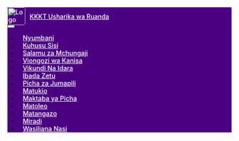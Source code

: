 <!DOCTYPE html>
<html lang="sw">
<head>
  <meta charset="UTF-8" />
  <meta name="viewport" content="width=device-width, initial-scale=1.0" />
  <meta name='viewport' content='width=device-width, initial-scale=1'/>
  <title>Kanisa la Kiinjili la Kilutheri Tanzania - Dayosisi ya Konde Usharika wa Ruanda</title>
  <link href="https://cdn.jsdelivr.net/npm/bootstrap@5.3.0/dist/css/bootstrap.min.css" rel="stylesheet">
  <link href="https://cdnjs.cloudflare.com/ajax/libs/font-awesome/6.4.0/css/all.min.css" rel="stylesheet">
  <link href="https://cdn.jsdelivr.net/npm/swiper/swiper-bundle.min.css" rel="stylesheet">
  <link href="https://fonts.googleapis.com/css2?family=Poppins:wght@300;400;500;600;700&family=Roboto:wght@400;500;700&display=swap" rel="stylesheet">
  <style>
    :root {
      --primary-color: #4b0082; /* dark purple */
      --accent-color: #6a0dad; /* lighter purple */
      --light-color: #f5f5f5; /* very light grey */
      --white-color: #ffffff;
      --dark-color: #1c1c1c; /* very dark grey / black */
      --text-color: #333333;
      --section-bg-light: #fcfcfc; /* even lighter grey for alternating sections */
      --border-color: #e0e0e0;
      --success-color: #28a745;
      --info-color: #17a2b8;
    }

    body {
      font-family: 'Roboto', sans-serif;
      background-color: var(--white-color);
      color: var(--text-color);
      scroll-behavior: smooth;
      line-height: 1.7;
      overflow-x: hidden;
      padding-top: 70px; /* Adjusted for fixed navbar height */
    }

    h1, h2, h3, h4, h5, h6, .navbar-brand, .card-title {
      font-family: 'Poppins', sans-serif;
    }

    .navbar {
      background-color: var(--primary-color);
      transition: background-color 0.3s ease, box-shadow 0.3s ease;
      box-shadow: 0 2px 4px rgba(0, 0, 0, 0.1);
      min-height: 70px;
    }

    .navbar-brand {
      display: flex; /* For aligning logo and text */
      align-items: center; /* Vertically center logo and text */
      color: var(--white-color) !important;
      font-weight: 500;
    }
    .navbar-logo-img { /* Style for the logo in navbar */
        height: 40px; /* Adjust as needed */
        width: auto;
        margin-right: 10px; /* Space between logo and text */
        border-radius: 4px; /* Optional: if you want slightly rounded corners on logo */
    }

    .nav-link {
        margin-left: 1px;
        margin-right: 1px;
        padding: 0.5rem 0.6rem !important;
        font-size: 0.9rem;
        border-radius: 4px;
        transition: background-color 0.3s ease, color 0.3s ease;
        color: var(--white-color) !important;
        font-weight: 500;
    }

    .navbar:hover {
      background-color: var(--accent-color);
    }

    .nav-link:hover, .nav-link.active {
      background-color: rgba(255, 255, 255, 0.1);
      color: var(--white-color) !important;
    }

    header.hero {
      background: url('images/hero-bg.jpg') center center/cover no-repeat;
      min-height: calc(100vh - 70px);
      display: flex;
      flex-direction: column;
      align-items: center;
      justify-content: center;
      color: var(--white-color);
      text-align: center;
      padding: 3rem 1.5rem;
      position: relative;
      overflow: hidden;
    }

    header.hero::before {
      content: '';
      position: absolute;
      top: 0;
      left: 0;
      width: 100%;
      height: 100%;
      background: rgba(50, 0, 90, 0.7);
      z-index: 1;
    }

    header.hero .container {
        position: relative;
        z-index: 2;
        animation: fadeIn 1.5s ease-in-out;
    }

    .hero-church-image {
        width: 180px;
        height: 180px;
        border-radius: 50%;
        object-fit: cover;
        margin-bottom: 25px;
        border: 4px solid var(--white-color);
        background-color: var(--white-color);
        box-shadow: 0 4px 15px rgba(0, 0, 0, 0.2);
        animation: fadeUp 1.8s ease-out 0.3s backwards;
    }

    header.hero h1 {
      font-size: clamp(2.5rem, 5vw, 4.0rem);
      font-weight: 700;
      margin-bottom: 20px;
      text-shadow: 2px 2px 4px rgba(0,0,0,0.4);
      animation: fadeUp 2s ease-out 0.5s backwards;
    }

    header.hero p.lead {
      font-size: clamp(1.1rem, 2.5vw, 1.5rem);
      font-weight: 300;
      margin-bottom: 30px;
      text-shadow: 1px 1px 3px rgba(0,0,0,0.3);
      animation: fadeUp 2.2s ease-out 0.7s backwards;
    }

    header.hero a.btn {
      padding: 14px 35px;
      font-size: 1.1rem;
      font-weight: 600;
      background-color: var(--accent-color);
      color: var(--white-color);
      border: none;
      border-radius: 50px;
      text-transform: uppercase;
      transition: background-color 0.3s ease, transform 0.3s ease;
      animation: fadeUp 2.5s ease-out 0.9s backwards;
    }

    header.hero a.btn:hover {
      background-color: var(--primary-color);
      transform: translateY(-3px);
    }

    @keyframes fadeIn {
      from { opacity: 0; }
      to { opacity: 1; }
    }

    @keyframes fadeUp {
      from { transform: translateY(30px); opacity: 0; }
      to { transform: translateY(0); opacity: 1; }
    }

    section {
        padding: 70px 0;
    }

    section:nth-of-type(odd):not(header) {
        background-color: var(--white-color);
    }
    section:nth-of-type(even):not(header) {
        background-color: var(--section-bg-light);
    }

    .section-title {
      text-align: center;
      color: var(--primary-color);
      margin-bottom: 50px;
      position: relative;
      font-size: 2.5rem;
      font-weight: 600;
      text-transform: uppercase;
      letter-spacing: 1.5px;
    }

    .section-title::after {
      content: '';
      width: 70px;
      height: 4px;
      background: var(--accent-color);
      position: absolute;
      bottom: -12px;
      left: 50%;
      transform: translateX(-50%);
      border-radius: 2px;
    }

    .card {
      border: 1px solid var(--border-color);
      box-shadow: 0 5px 15px rgba(0, 0, 0, 0.08);
      border-radius: 10px;
      transition: transform 0.3s ease, box-shadow 0.3s ease;
      overflow: hidden;
      height: 100%;
    }

    .card:hover {
      transform: translateY(-8px);
      box-shadow: 0 12px 25px rgba(0, 0, 0, 0.12);
    }

    .card-body {
      text-align: center;
      padding: 25px;
    }

    .card-icon {
      font-size: 3rem;
      color: var(--accent-color);
      margin-bottom: 20px;
    }

    .card-title {
      font-size: 1.4rem;
      font-weight: 600;
      margin-bottom: 12px;
      color: var(--primary-color);
    }

    .card-text {
      font-size: 0.95rem;
      color: var(--text-color);
      line-height: 1.6;
    }

    .about-section p, .pastor-welcome-content p, .leadership-section p {
        font-size: 1.05rem;
        line-height: 1.8;
        text-align: left;
    }

    .pastor-welcome-content .pastor-image {
        width: 200px; /* Desired width for square image */
        height: 200px; /* Desired height for square image */
        border-radius: 8px; /* Square with rounded corners */
        object-fit: cover; /* Ensures image covers the area, might crop */
        margin-bottom: 20px;
        border: 5px solid var(--accent-color);
        display: block;
        margin-left: auto;
        margin-right: auto;
    }
    @media (min-width: 768px) {
      .pastor-welcome-content .pastor-image {
        float: left;
        margin-left: 0;
        margin-right: 25px;
        margin-bottom: 10px;
      }
    }

    .leadership-card {
        background-color: var(--white-color);
        border: 1px solid var(--border-color);
        border-left: 5px solid var(--accent-color);
        padding: 20px;
        border-radius: 8px;
        margin-bottom: 20px;
        box-shadow: 0 4px 8px rgba(0,0,0,0.05);
        text-align: left;
        height: 100%; /* Ensure cards in a row have same height */
    }
    .leadership-card h5 {
        color: var(--primary-color);
        font-weight: 600;
        margin-bottom: 15px;
        font-size: 1.3rem;
        text-align: center;
    }
     .leadership-card p {
        margin-bottom: 5px;
        font-size: 1rem;
        line-height: 1.6;
    }
    .leadership-card .leader-title {
        font-weight: 500;
        color: var(--accent-color);
    }
    .leader-image {
        width: 140px; /* Width for square leader image */
        height: 140px; /* Height for square leader image */
        border-radius: 8px; /* Square with rounded corners */
        object-fit: cover; /* Crop to fit if not square */
        margin: 0 auto 15px auto;
        display: block;
        border: 3px solid var(--accent-color);
    }

    /* Vikundi na Idara Section Styling */
    .kikundi-info-card {
        background-color: var(--white-color);
        border: 1px solid var(--border-color);
        padding: 25px;
        border-radius: 10px;
        box-shadow: 0 6px 15px rgba(0,0,0,0.07);
    }
    .kikundi-detail-item {
        margin-bottom: 2rem;
        padding-bottom: 1.5rem;
        border-bottom: 1px solid var(--border-color);
    }
    .kikundi-detail-item:last-child {
        margin-bottom: 0;
        padding-bottom: 0;
        border-bottom: none;
    }
    .kikundi-detail-item h4 {
        color: var(--primary-color);
        font-weight: 600;
        margin-bottom: 0.75rem;
    }
    .kikundi-detail-item p {
        font-size: 1rem;
        line-height: 1.6;
        margin-bottom: 0.5rem;
    }
    .kikundi-detail-item p strong {
        color: var(--accent-color);
    }


    .project-item {
      background-color: var(--primary-color);
      color: var(--white-color);
      padding: 25px;
      border-radius: 8px;
      margin-bottom: 25px;
      box-shadow: 0 6px 12px rgba(75, 0, 130, 0.2);
      transition: transform 0.3s ease, box-shadow 0.3s ease;
    }
    .project-item:hover {
      transform: translateY(-6px);
      box-shadow: 0 10px 20px rgba(75, 0, 130, 0.3);
    }
    .project-item h5 {
      font-size: 1.6rem;
      font-weight: 600;
      margin-bottom: 10px;
    }
    .project-images img {
        border: 2px solid var(--accent-color);
        margin-bottom: 5px;
    }
    .project-images h6 {
        font-size: 1.1rem;
        font-weight: 500;
        margin-bottom: 10px;
    }

    .announcement-item, .event-item {
      background-color: var(--primary-color);
      color: var(--white-color);
      padding: 25px;
      border-radius: 8px;
      margin-bottom: 25px;
      box-shadow: 0 6px 12px rgba(75, 0, 130, 0.2);
      transition: transform 0.3s ease, box-shadow 0.3s ease;
    }
    .announcement-item a, .event-item a {
        color: var(--light-color);
        text-decoration: underline;
    }
    .announcement-item a:hover, .event-item a:hover {
        color: var(--white-color);
    }
    .announcement-item:hover, .event-item:hover {
      transform: translateY(-6px);
      box-shadow: 0 10px 20px rgba(75, 0, 130, 0.3);
    }
    .announcement-item h5, .event-item h4 {
      font-size: 1.6rem;
      font-weight: 600;
      margin-bottom: 10px;
    }
    .event-item p { margin-bottom: 0.75rem; }
    .event-item p strong { font-weight: 600; }

    .sunday-images-section .image-card .card-img-top {
        height: 200px;
        object-fit: cover;
        border-bottom: 1px solid var(--border-color);
    }
    .sunday-images-section .image-card .card-body {
        padding: 15px;
    }
     .sunday-images-section .image-card .card-text {
        font-size: 0.9rem;
        margin-bottom: 8px;
    }

    .giving-methods .giving-card {
        background-color: var(--white-color);
        border: 1px solid var(--border-color);
        border-left: 5px solid var(--accent-color);
        padding: 25px;
        border-radius: 8px;
        margin-bottom: 20px;
        box-shadow: 0 4px 8px rgba(0,0,0,0.05);
    }
    .giving-methods .giving-card h5 {
        color: var(--primary-color);
        font-weight: 600;
        margin-bottom: 15px;
        font-size: 1.2rem;
    }
    .giving-methods .giving-card p {
        margin-bottom: 5px;
        font-size: 0.95rem;
    }
    .giving-methods .giving-card .icon {
        font-size: 1.5rem;
        margin-right: 10px;
        color: var(--accent-color);
    }

    .swiper-container {
      width: 100%;
      max-width: 900px;
      margin: 0 auto;
      padding: 20px 0 50px 0;
      border-radius: 10px;
      overflow: hidden; /* Important for border-radius on swiper slides */
    }
    .swiper-slide {
      background: var(--light-color);
      display: flex;
      justify-content: center;
      align-items: center;
      font-size: 1.2rem;
      color: var(--dark-color);
      height: 400px;
      border-radius: 10px; /* Rounded corners for slides */
    }
    .swiper-slide img {
        display: block;
        width: 100%;
        height: 100%;
        object-fit: cover;
        border-radius: 10px; /* Match slide border-radius */
    }
    .swiper-button-next, .swiper-button-prev {
        color: var(--primary-color) !important;
        background-color: rgba(255,255,255,0.7);
        border-radius: 50%;
        width: 40px !important;
        height: 40px !important;
        transition: background-color 0.3s ease;
    }
    .swiper-button-next:hover, .swiper-button-prev:hover {
        background-color: rgba(255,255,255,0.9);
    }
    .swiper-button-next::after, .swiper-button-prev::after {
        font-size: 1.3rem !important;
    }
    .swiper-pagination-bullet-active {
        background: var(--primary-color) !important;
    }

    .form-container {
      background-color: var(--white-color);
      padding: 35px;
      border-radius: 10px;
      box-shadow: 0 8px 20px rgba(0, 0, 0, 0.1);
      max-width: 650px;
      margin: 0 auto;
    }
    section:nth-of-type(even) .form-container {
        background-color: var(--white-color);
    }
    .form-container h3 {
        text-align: center;
        color: var(--primary-color);
        margin-bottom: 25px;
        font-size: 1.8rem;
        font-weight: 600;
    }
    .form-container input[type="text"],
    .form-container input[type="email"],
    .form-container textarea {
      width: 100%;
      padding: 12px;
      margin-bottom: 18px;
      border-radius: 5px;
      border: 1px solid var(--border-color);
      font-size: 0.95rem;
      transition: border-color 0.3s ease, box-shadow 0.3s ease;
    }
    .form-container input[type="text"]:focus,
    .form-container input[type="email"]:focus,
    .form-container textarea:focus {
        border-color: var(--accent-color);
        box-shadow: 0 0 0 0.2rem rgba(106, 13, 173, 0.25);
        outline: none;
    }
    .form-container button {
      background-color: var(--accent-color);
      color: var(--white-color);
      border: none;
      padding: 10px 25px;
      font-size: 1rem;
      font-weight: 500;
      border-radius: 50px;
      cursor: pointer;
      transition: background-color 0.3s ease, transform 0.3s ease;
      display: block;
      margin: 0 auto;
    }
    .form-container button:hover {
      background-color: var(--primary-color);
      transform: translateY(-2px);
    }

    .links-section .container {
        text-align: center;
    }
    .links-section a {
      display: inline-block;
      color: var(--accent-color);
      font-size: 1.1rem;
      font-weight: 500;
      text-decoration: none;
      padding: 10px 18px;
      margin: 8px;
      border-radius: 5px;
      border: 1px solid var(--accent-color);
      transition: background-color 0.3s ease, color 0.3s ease;
    }
    .links-section a:hover {
      background-color: var(--accent-color);
      color: var(--white-color);
      text-decoration: none;
    }

    #backToTopBtn {
        display: none;
        position: fixed;
        bottom: 20px;
        right: 30px;
        z-index: 99;
        border: none;
        outline: none;
        background-color: var(--accent-color);
        color: white;
        cursor: pointer;
        padding: 10px 13px;
        border-radius: 50%;
        font-size: 16px;
        box-shadow: 0 4px 8px rgba(0,0,0,0.2);
        transition: background-color 0.3s ease, opacity 0.3s ease, visibility 0.3s ease;
    }
    #backToTopBtn:hover {
        background-color: var(--primary-color);
    }

    footer {
      background-color: var(--primary-color);
      color: var(--light-color);
      padding: 30px 0 15px 0;
      text-align: center;
      border-top: 5px solid var(--accent-color);
    }
    footer p {
        margin-bottom: 8px;
        font-size: 0.9rem;
    }
    .social-icon {
      color: var(--light-color);
      margin: 0 10px;
      font-size: 1.6rem;
      transition: color 0.3s ease, transform 0.3s ease;
    }
    .social-icon:hover {
      color: var(--white-color);
      transform: translateY(-3px);
    }
    .footer-info p {
        font-size: 0.85rem;
        color: rgba(245, 245, 245, 0.8);
        margin-top: 12px;
    }
  </style>
</head>
<body>
  <nav class="navbar navbar-expand-lg navbar-dark fixed-top">
    <div class="container">
      <a class="navbar-brand" href="#home">
        <img src="content://com.android.externalstorage.documents/tree/primary%3AHTML%20CODE%20IMAGES%2Fwebsite%2Fimages.html/document/primary%3AHTML%20CODE%20IMAGES%2Fwebsite%2Fimages.html%2Fruanda_lutheranlogo.png" alt="Logo" class="navbar-logo-img">
        KKKT Usharika wa Ruanda
      </a>
      <button class="navbar-toggler" type="button" data-bs-toggle="collapse" data-bs-target="#navmenu">
        <span class="navbar-toggler-icon"></span>
      </button>
      <div class="collapse navbar-collapse" id="navmenu">
        <ul class="navbar-nav ms-auto">
          <li class="nav-item"><a class="nav-link" href="#home">Nyumbani</a></li>
          <li class="nav-item"><a class="nav-link" href="#about">Kuhusu Sisi</a></li>
          <li class="nav-item"><a class="nav-link" href="#pastor-welcome">Salamu za Mchungaji</a></li>
          <li class="nav-item"><a class="nav-link" href="#leadership">Viongozi wa Kanisa</a></li>
          <li class="nav-item"><a class="nav-link" href="#ministries">Vikundi Na Idara</a></li>
          <li class="nav-item"><a class="nav-link" href="#services">Ibada Zetu</a></li>
          <li class="nav-item"><a class="nav-link" href="#sunday-images">Picha za Jumapili</a></li>
          <li class="nav-item"><a class="nav-link" href="#events">Matukio</a></li>
          <li class="nav-item"><a class="nav-link" href="#gallery">Maktaba ya Picha</a></li>
          <li class="nav-item"><a class="nav-link" href="#giving">Matoleo</a></li>
          <li class="nav-item"><a class="nav-link" href="#announcements">Matangazo</a></li>
          <li class="nav-item"><a class="nav-link" href="#projects">Miradi</a></li>
          <li class="nav-item"><a class="nav-link" href="#contact">Wasiliana Nasi</a></li>
        </ul>
      </div>
    </div>
  </nav>

  <header class="hero" id="home">
    <div class="container">
      <img src="content://com.android.externalstorage.documents/tree/primary%3AHTML%20CODE%20IMAGES%2Fwebsite%2Fimages.html/document/primary%3AHTML%20CODE%20IMAGES%2Fwebsite%2Fimages.html%2Fruanda_lutheranlogo.png" alt="Nembo ya KKKT Usharika wa Ruanda" class="hero-church-image">
      <h1>Karibu KKKT Usharika wa Ruanda</h1>
      <p class="lead">Tukitumikia kwa Imani, Tumaini na Upendo - Kanisa la Kiinjili la Kilutheri Tanzania,Dayosisi ya Konde</p>
      <a href="#about" class="btn btn-lg mt-3">Jifunze Zaidi</a>
    </div>
  </header>

  <section id="about" class="about-section">
    <div class="container">
      <h2 class="section-title">Kuhusu Sisi</h2>
      <p>KKKT DKO-USHARIKA WA RUANDA ina mitaa Miwili Na Vijiji Saba. Mtaa Wa Station (Kanisa Moja, Kanisa Mbili Na Teku). Mtaa wa Galilaya (Soweto, Galilaya, Ruanda Moja, Ruanda Mbili).</p>
      <p>Usharika wa Ruanda ni jumuiya hai ndani ya Dayosisi ya Konde, iliyojitolea kueneza Injili, kukuza imani, na kuihudumia jamii. Tunaamini katika nguvu ya maombi, ushirika, na huduma ya upendo kwa wale wenye mahitaji. Historia yetu imejaa kujitolea na mustakabali wetu umejikita katika kukuza familia yetu ya kiroho na huduma za ufikiaji.</p>
    </div>
  </section>

  <section id="pastor-welcome" class="pastor-welcome-section">
    <div class="container">
        <h2 class="section-title">Salamu Kutoka kwa Mchungaji Wetu</h2>
        <div class="row align-items-center">
            <div class="col-lg-8 offset-lg-2">
                <div class="pastor-welcome-content clearfix">
                    <img src="content://com.android.externalstorage.documents/tree/primary%3AHTML%20CODE%20IMAGES%2Fwebsite%2Fimages.html/document/primary%3AHTML%20CODE%20IMAGES%2Fwebsite%2Fimages.html%2Fpastor_israel_chipezya.jpg" alt="Mch. Israel B. Chipezya" class="pastor-image img-fluid">
                  <p>Salamu za joto katika jina la thamani la Bwana na Mwokozi wetu, Yesu Kristo!</p>
                  <p>Ni kwa furaha kubwa ninawakaribisha kwenye tovuti rasmi ya Usharika wa Ruanda. Iwe wewe ni mshiriki wa muda mrefu, mgeni kutoka Dayosisi yetu pendwa ya Konde, au mtu anayetafuta kujifunza zaidi kuhusu jumuiya yetu ya imani kutoka mbali, tunafurahi kuwa nawe hapa.</p>
                  <p>Kanisa letu ni familia, yenye mizizi katika upendo wa Mungu na iliyojitolea kwa utumishi Wake. Tunajitahidi kuwa nuru ya tumaini, mahali pa kulishwa kiroho, na jumuiya inayoshiriki kikamilifu katika kubadilisha maisha kupitia Injili. Hapa, utapata fursa za kukua katika imani yako, kuungana na waumini wenzako, na kushiriki katika huduma zinazogusa jamii yetu na kwingineko.</p>
                  <p>Tovuti hii ni dirisha la maisha yetu ya kanisa. Gundua ibada zetu, huduma, matukio yajayo, na njia mbalimbali unazoweza kushiriki. Tunaomba kwamba unapopitia kurasa hizi, utasikia uchangamfu wa ushirika wetu na kina cha upendo wa Mungu kwako.</p>
                  <p>Ikiwa uko eneo la Mbeya, tutafurahi sana ukiungana nasi katika ibada ana kwa ana. Njoo ujionee imani hai na ushirika unaotambulisha Usharika wa Ruanda.</p>

                    <p>Mungu akubariki sana,<br>
                    <em>Mch. Israel B. Chipezya</em><br>
                    Mchungaji Kiongozi, KKKT Usharika wa Ruanda</p>
                </div>
            </div>
        </div>
    </div>
  </section>

  <section id="leadership" class="leadership-section">
    <div class="container">
        <h2 class="section-title">Viongozi wa Kanisa</h2>
        <p class="text-center mb-5 lead" style="max-width: 800px; margin-left: auto; margin-right:auto;">
            Usharika wa Ruanda unaongozwa na timu ya wachungaji na viongozi wa kikanisa waliojitolea, wanaofanya kazi pamoja kuhakikisha ukuaji wa kiroho na uendeshaji mzuri wa shughuli zote za kanisa. Tunathamini uwajibikaji, utumishi wa unyenyekevu, na uongozi unaoongozwa na Roho Mtakatifu.
        </p>
        <div class="row gy-4 justify-content-center">
            <div class="col-md-6 col-lg-4">
                <div class="leadership-card text-center">
                    <img src="content://com.android.externalstorage.documents/tree/primary%3AHTML%20CODE%20IMAGES%2Fwebsite%2Fimages.html/document/primary%3AHTML%20CODE%20IMAGES%2Fwebsite%2Fimages.html%2Fpastor_israel_chipezya.jpg" alt="Mchungaji Kiongozi" class="leader-image"> <h5>Mchungaji Kiongozi</h5>
                    <p><span class="leader-title">Jina:</span> Mch. Israel B. Chipezya</p>
                    <p>Anahusika na uongozi wa kiroho wa usharika, mafundisho, na usimamizi wa shughuli za kichungaji.</p>
                </div>
            </div>
            <div class="col-md-6 col-lg-4">
                <div class="leadership-card text-center">
                    <img src="images/placeholder_leader.png" alt="Mwinjilisti wa Mtaa Wa Station" class="leader-image">
                    <h5>Mwinjilisti wa Mtaa Wa Station</h5>
                    <p><span class="leader-title">Jina:</span> Nabwike Kilima</p>
                    <p>Anasaidia katika shughuli za uinjilisti, ufikiaji wa jamii, na kuongoza programu za wanafunzi wapya Katika Mtaa Wa Station.</p>
                </div>
            </div>
            <div class="col-md-6 col-lg-4">
                <div class="leadership-card text-center">
                    <img src="content://com.android.externalstorage.documents/tree/primary%3AHTML%20CODE%20IMAGES%2Fwebsite%2Fimages.html/document/primary%3AHTML%20CODE%20IMAGES%2Fwebsite%2Fimages.html%2FIMG-20250415-WA0037.jpg" alt="Mwinjilisti Wa Mtaa Wa Galilaya" class="leader-image">
                    <h5>Mwinjlisti Wa Mtaa Wa Galilaya</h5>
                    <p><span class="leader-title">Jina:</span> Niko Kwanini</p>
                    <p>Anasaidia katika shughuli za uinjilisti, ufikiaji wa jamii, na kuongoza programu za wanafunzi wapya Katika Mtaa Wa Galilaya</p>
                </div>
            </div>
            <div class="col-md-6 col-lg-4">
                <div class="leadership-card text-center">
                    <img src="content://com.android.externalstorage.documents/tree/primary%3AHTML%20CODE%20IMAGES%2Fwebsite%2Fimages.html/document/primary%3AHTML%20CODE%20IMAGES%2Fwebsite%2Fimages.html%2FIMG-20250507-WA0074.jpg" alt="Katibu wa Kanisa" class="leader-image">
                    <h5>Katibu wa Kanisa</h5>
                    <p><span class="leader-title">Jina:</span> Peter Sanga</p>
                    <p>Anahusika na utunzaji wa kumbukumbu za kanisa, mawasiliano, na uratibu wa mikutano.</p>
                </div>
            </div>
             <div class="col-md-6 col-lg-4">
                <div class="leadership-card text-center">
                    <img src="images/placeholder_leader.png" alt="Wazee wa Kanisa" class="leader-image">
                    <h5>Wazee wa Kanisa</h5>
                    <p>Baraza la wazee hushauri na kusaidia katika maamuzi muhimu ya kiroho na kiutawala ya usharika. Majina yao yanapatikana katika ofisi ya kanisa.</p>
                </div>
            </div>
        </div>
        <p class="text-center mt-4">Kwa mawasiliano zaidi na viongozi, tafadhali wasiliana na ofisi ya kanisa.</p>
    </div>
</section>

  <section id="ministries" class="ministries-section">
    <div class="container">
      <h2 class="section-title">Vikundi Na Idara</h2>
      <div class="row justify-content-center">
        <div class="col-lg-10 col-xl-8">
            <div class="kikundi-info-card">
                <div class="kikundi-detail-item">
                    <h4>Idara ya Vijana</h4>
                    <p><strong>Viongozi:</strong> Irene Mathias (Mwenyekiti), Baraka Moshi (Katibu) </p>
                    <p><em>Wajumbe wengine: [Ongeza hapa kama wapo]</em></p>
                    <p><strong>Malengo:</strong> [Andika malengo makuu ya kikundi cha vijana hapa. Kwa mfano: Kukuza vijana kiroho, kuwahusisha katika huduma, na kuandaa shughuli za kujenga ushirika.]</p>
                    <p><strong>Mawasiliano (Mwenyekiti):</strong> <a href="tel:+255XXXXXXXXX">[Namba ya Simu ya Irene Mathias]</a></p>
                    <p><strong>Mikutano:</strong> Ijumaa saa 11:00 Jioni.</p>
                    <p><em>[Maelezo zaidi kuhusu shughuli za Idara ya Vijana, mafanikio, au matukio yajayo.]</em></p>
                </div>
                <hr>
                <div class="kikundi-detail-item">
                    <h4>Idara ya Wanawake</h4>
                    <p><strong>Viongozi:</strong> [Jina la Mwenyekiti], [Jina la Katibu], [Jina la Mweka Hazina]</p>
                    <p><strong>Malengo:</strong> [Andika malengo makuu ya kikundi cha wanawake hapa. Mfano: Kuwawezesha wanawake kiroho na kijamii, kusaidiana, na kuongoza miradi ya kijamii.]</p>
                    <p><strong>Mawasiliano (Mwenyekiti):</strong> <a href="tel:+255XXXXXXXXX">[Namba ya Simu ya Mwenyekiti wa Wanawake]</a></p>
                    <p><strong>Mikutano:</strong> Jumatano na Ijumaa saa 1:00 Asubuhi.</p>
                    <p><em>[Maelezo zaidi kuhusu shughuli za Idara ya Wanawake.]</em></p>
                </div>
                <hr>
                <div class="kikundi-detail-item">
                    <h4>Idara ya Muziki na Watoto</h4>
                    <p><strong>Viongozi:</strong> [Jina la Mwenyekiti/Kiongozi], [Washiriki wengine muhimu]</p>
                    <p><strong>Malengo:</strong> [Andika malengo ya idara hii. Mfano: Kuongoza sifa na kuabudu kupitia muziki, kukuza vipaji vya wanakwaya, na kutoa mafunzo ya Shule ya Jumapili kwa watoto.]</p>
                    <p><strong>Mawasiliano:</strong> <a href="tel:+255XXXXXXXXX">[Namba ya Simu ya Kiongozi]</a></p>
                    <p><em>[Maelezo kuhusu kwaya mbalimbali, mazoezi, huduma za watoto, nk.]</em></p>
                </div>
                <hr>
                <div class="kikundi-detail-item">
                    <h4>Idara ya Fedha, Mipango na Utawala</h4>
                    <p><strong>Viongozi:</strong> [Jina la Mwenyekiti], [Mhasibu wa Kanisa - kama ni sehemu ya hii au anashirikiana]</p>
                    <p><strong>Malengo:</strong> [Andika malengo ya idara hii. Mfano: Kusimamia mapato na matumizi ya kanisa, kupanga bajeti, na kuhakikisha utawala bora.]</p>
                    <p><strong>Mawasiliano:</strong> <a href="tel:+255XXXXXXXXX">[Namba ya Simu ya Mwenyekiti]</a></p>
                    <p><em>[Maelezo kuhusu uwazi wa kifedha, miradi ya mapato, nk.]</em></p>
                </div>
                <hr>
                <div class="kikundi-detail-item">
                    <h4>Idara ya Faragha (Ushauri Nasaha)</h4>
                    <p><strong>Viongozi:</strong> [Jina la Mwenyekiti/Kiongozi], [Washauri]</p>
                    <p><strong>Malengo:</strong> [Andika malengo ya idara hii. Mfano: Kutoa ushauri wa kiroho na kijamii kwa washarika, kusaidia familia, na kushughulikia masuala ya faragha.]</p>
                    <p><strong>Mawasiliano:</strong> <a href="tel:+255XXXXXXXXX">[Namba ya Simu ya Kiongozi]</a></p>
                    <p><em>[Maelezo kuhusu upatikanaji wa huduma za ushauri.]</em></p>
                </div>
                <hr>
                <div class="kikundi-detail-item">
                    <h4>Idara ya Miradi</h4>
                    <p><strong>Viongozi:</strong> [Jina la Mwenyekiti], [Wajumbe wa kamati ya miradi]</p>
                    <p><strong>Malengo:</strong> [Andika malengo ya idara hii. Mfano: Kubuni na kusimamia miradi ya maendeleo ya kanisa na jamii.]</p>
                    <p><strong>Mawasiliano:</strong> <a href="tel:+255XXXXXXXXX">[Namba ya Simu ya Mwenyekiti]</a></p>
                    <p><em>[Maelezo kuhusu miradi inayoendelea au iliyokamilika.]</em></p>
                </div>
                <hr>
                <div class="kikundi-detail-item">
                    <h4>Idara ya Majengo</h4>
                    <p><strong>Viongozi:</strong> [Jina la Mwenyekiti], [Wajumbe wa kamati ya majengo]</p>
                    <p><strong>Malengo:</strong> [Andika malengo ya idara hii. Mfano: Kusimamia ujenzi, ukarabati, na utunzaji wa majengo yote ya kanisa.]</p>
                    <p><strong>Mawasiliano:</strong> <a href="tel:+255XXXXXXXXX">[Namba ya Simu ya Mwenyekiti]</a></p>
                    <p><em>[Maelezo kuhusu hali ya majengo na mipango ya ukarabati au ujenzi mpya.]</em></p>
                </div>
            </div>
        </div>
      </div>
    </div>
  </section>

  <section id="services" class="services-section">
    <div class="container">
      <h2 class="section-title">Ibada Zetu</h2>
      <div class="row gy-4">
        <div class="col-md-6 col-lg-4">
          <div class="card">
            <div class="card-body">
              <div class="card-icon"><i class="fas fa-church"></i></div>
              <h5 class="card-title">Ibada ya Jumapili</h5>
              <p class="card-text">Ungana nasi kwa ibada zetu za Jumapili kila wiki, kuanzia saa 1:00 Asubuhi na saa 4:00 Asubuhi.</p>
            </div>
          </div>
        </div>
        <div class="col-md-6 col-lg-4">
          <div class="card">
            <div class="card-body">
              <div class="card-icon"><i class="fas fa-sun"></i></div>
              <h5 class="card-title">Maombi ya Asubuhi (Morning Glory)</h5>
              <p class="card-text">Anza siku yako na Mungu: Jumatatu hadi Ijumaa, Saa 12:00 Asubuhi - Saa 1:00 Asubuhi.</p>
            </div>
          </div>
        </div>
        <div class="col-md-6 col-lg-4">
          <div class="card">
            <div class="card-body">
              <div class="card-icon"><i class="fas fa-book-open"></i></div>
              <h5 class="card-title">Mafundisho ya Biblia</h5>
              <p class="card-text">Ongeza imani yako na mafundisho yetu ya Biblia ya kila wiki: Alhamisi na Jumapili saa 9:00 Alasiri.</p>
            </div>
          </div>
        </div>
         <div class="col-md-6 col-lg-4">
          <div class="card">
            <div class="card-body">
              <div class="card-icon"><i class="fas fa-users-rays"></i></div> <h5 class="card-title">Jumuiya za Jumamosi</h5>
              <p class="card-text">Kukaa pamoja kama jumuiya katika nyumba zetu tukimwabudu Mungu: Jumamosi saa 12:00 Asubuhi.</p>
            </div>
          </div>
        </div>
        <div class="col-md-6 col-lg-4">
          <div class="card">
            <div class="card-body">
                <div class="card-icon"><i class="fas fa-pray"></i></div>
                <h5 class="card-title">Mikutano Mingine</h5> {/* Updated from Mikutano ya Idara as those are now in Vikundi section */}
              <p class="card-text">Angalia matangazo kwa mikutano mingine maalum ya maombi na ushirika.</p>
            </div>
          </div>
        </div>
      </div>
    </div>
  </section>

  <section id="sunday-images" class="sunday-images-section">
    <div class="container">
        <h2 class="section-title">Picha za Jumapili za Karibuni</h2>
        <div class="row gy-4">
            <div class="col-md-6 col-lg-4">
                <div class="card image-card">
                    <img src="content://com.android.externalstorage.documents/tree/primary%3AHTML%20CODE%20IMAGES%2Fwebsite%2Fimages.html/document/primary%3AHTML%20CODE%20IMAGES%2Fwebsite%2Fimages.html%2FIMGL0130.JPG" class="card-img-top" alt="Picha ya Ibada ya Jumapili">
                    <div class="card-body">
                        <p class="card-text">Ibada ya Jumapili iliyopita ilivyopendeza.</p>
                        <small class="text-muted">Tarehe: Mei 4, 2025</small>
                    </div>
                </div>
            </div>
            <div class="col-md-6 col-lg-4">
                <div class="card image-card">
                    <img src="content://com.android.externalstorage.documents/tree/primary%3AHTML%20CODE%20IMAGES%2Fwebsite%2Fimages.html/document/primary%3AHTML%20CODE%20IMAGES%2Fwebsite%2Fimages.html%2Fjumapili_picha_2.JPG" class="card-img-top" alt="Wanakwaya wakimsifu Mungu">
                    <div class="card-body">
                        <p class="card-text">Wanakwaya wetu wakiimba kwa shangwe.</p>
                        <small class="text-muted">Tarehe: Mei,4, 2025</small>
                    </div>
                </div>
            </div>
            <div class="col-md-6 col-lg-4">
                <div class="card image-card">
                    <img src="content://com.android.externalstorage.documents/tree/primary%3AHTML%20CODE%20IMAGES%2Fwebsite%2Fimages.html/document/primary%3AHTML%20CODE%20IMAGES%2Fwebsite%2Fimages.html%2Fjumapili_picha_3.jpg" class="card-img-top" alt="Ushirika baada ya Ibada">
                    <div class="card-body">
                        <p class="card-text">Washarika wakifurahia baada ya ibada.</p>
                        <small class="text-muted">Tarehe: Mei 4, 2025</small>
                    </div>
                </div>
            </div>
            </div>
    </div>
  </section>

  <section id="events" class="events-section-list">
    <div class="container">
      <h2 class="section-title">Matukio Yajayo</h2>
      <div class="event-item">
        <h4>Mashindano ya Mbio (Konde Marathon)</h4>
        <p>Jiunge nasi kwa Mashindano ya Mbio ya Konde ya kila mwaka! Mbio za afya, jamii, na imani.</p>
        <p><strong>Tarehe:</strong> Juni 26, 2025</p>
        <p><strong>Mahali:</strong> Konde, Mbeya</p>
        <p><a href="https://www.elct-konde.org" target="_blank" rel="noopener noreferrer">Jisajili Hapa</a></p>
      </div>
      <div class="event-item">
        <h4>Wiki ya Sikukuu ya Vijana 2025</h4>
        <p>Ungana nasi kwa Wiki ya furaha, chakula, na semina kuanzia Julai 20 hadi Julai 27.</p>
         <p><strong>Kaulimbiu:</strong> Itatangazwa</p>
      </div>
      <p class="text-center mt-5">Kwa matukio zaidi na ratiba kamili, tafadhali wasiliana na ofisi ya kanisa au angalia mbao zetu za matangazo kanisani.</p>
    </div>
  </section>

  <section id="gallery">
    <div class="container">
        <h2 class="section-title">Maktaba Yetu ya Picha</h2>
        <div class="swiper-container">
            <div class="swiper-wrapper">
                <div class="swiper-slide"><img src="images/gallery_event1.jpg" alt="Picha ya Tukio la Kanisa 1"></div>
                <div class="swiper-slide"><img src="images/gallery_event2.jpg" alt="Picha ya Tukio la Kanisa 2"></div>
                <div class="swiper-slide"><img src="images/gallery_community1.jpg" alt="Picha ya Huduma ya Kijamii"></div>
                <div class="swiper-slide"><img src="images/gallery_church_building.jpg" alt="Jengo la Kanisa"></div>
                <div class="swiper-slide"><img src="images/gallery_youth_group.jpg" alt="Kikundi cha Vijana"></div>
            </div>
            <div class="swiper-pagination"></div>
            <div class="swiper-button-next"></div>
            <div class="swiper-button-prev"></div>
        </div>
    </div>
  </section>

  <section id="giving" class="giving-section">
    <div class="container">
        <h2 class="section-title">Matoleo na Zaka</h2>
        <p class="text-center mb-5 lead" style="max-width: 800px; margin-left: auto; margin-right:auto;">
            "Kila mtu na atoe kama alivyokusudia moyoni mwake, si kwa huzuni, wala si kwa kulazimishwa; maana Mungu humpenda yeye atoaye kwa moyo wa ukunjufu." - 2 Wakorintho 9:7...
        </p>
        <div class="row gy-4 giving-methods">
            <div class="col-md-6">
                <div class="giving-card">
                    <h5><i class="fas fa-mobile-alt icon"></i>Pesa kwa Simu (M-Pesa / Tigo Pesa / Airtel Money)</h5>
                    <p><strong>M-Pesa (Vodacom):</strong> Lipa Namba [Namba Yako Hapa] (KKKT Usharika wa Ruanda)</p>
                    <p><strong>Tigo Pesa (Tigo):</strong> Lipa Bili [Namba ya Kampuni], Namba ya Kumbukumbu [Namba Yako Hapa] (KKKT Usharika wa Ruanda)</p>
                    <p><strong>Airtel Money (Airtel):</strong> Lipa kwa [Namba ya Biashara] (KKKT Usharika wa Ruanda)</p>
                    <p><em>(Tafadhali weka namba sahihi za kanisa lako hapa.)</em></p>
                </div>
            </div>
            <div class="col-md-6">
                <div class="giving-card">
                    <h5><i class="fas fa-university icon"></i>Amana ya Benki / Uhamisho</h5>
                    <p><strong>Jina la Benki:</strong> [Jina la Benki ya Kanisa, k.m., NMB, CRDB]</p>
                    <p><strong>Jina la Akaunti:</strong> KKKT Usharika wa Ruanda Dayosisi ya Konde</p>
                    <p><strong>Namba ya Akaunti:</strong> [Namba ya Akaunti ya Benki ya Kanisa]</p>
                    <p><strong>Tawi:</strong> [Tawi la Benki, k.m., Mbeya]</p>
                    <p><strong>SWIFT Code (kwa uhamisho wa kimataifa):</strong> [SWIFT Code ya Benki]</p>
                </div>
            </div>
            <div class="col-md-6">
                <div class="giving-card">
                    <h5><i class="fas fa-hand-holding-heart icon"></i>Matoleo Kanisani</h5>
                    <p>Unaweza kutoa zaka na sadaka zako ana kwa ana wakati wa ibada zetu za Jumapili au kwa kutembelea ofisi ya kanisa siku za kazi.</p>
                    <p><strong>Saa za Ofisi:</strong> Jumatatu - Jumamosi, Saa 2:00 Asubuhi - Saa 11:00 Jioni</p>
                </div>
            </div>
            <div class="col-md-6">
                 <div class="giving-card">
                    <h5><i class="fas fa-question-circle icon"></i>Maswali Kuhusu Matoleo?</h5>
                    <p>Ikiwa una maswali yoyote kuhusu utoaji au unahitaji usaidizi, tafadhali wasiliana na mhasibu wetu wa kanisa au ofisi ya kanisa.</p>
                    <p><strong>Simu:</strong> [Namba ya Simu ya Ofisi ya Kanisa]</p>
                    <p><strong>Baruapepe:</strong> [Baruapepe ya Fedha ya Kanisa, mf. ruandalutheranchurch@gmail.com]</p>
                </div>
            </div>
        </div>
        <p class="text-center mt-4">Asante kwa uaminifu na msaada wako. Mungu abariki utoaji wako wa furaha!</p>
    </div>
  </section>

  <section id="announcements" class="announcements-section-list">
    <div class="container">
      <h2 class="section-title">Matangazo</h2>
      <div class="announcement-item">
        <h5>Tamasha la Kijamii - Mwezi Ujao!</h5>
        <p>Jiunge nasi kwa siku ya furaha, chakula, na ushirika Jumamosi, Juni 14, 2025 saa 9:00 Alasiri. Tafadhali leta chakula cha kuchangia!</p>
      </div>
      <div class="announcement-item">
        <h5>Semina ya Mafundisho ya Biblia - Usajili Umeanza</h5>
        <p>Usikose Semina yetu ijayo ya Mafundisho ya Biblia Julai 19-20, 2025. Kaulimbiu: "Wenye Mizizi Katika Neno". Jisajili ofisini kanisani.</p>
      </div>
      </div>
  </section>

  <section id="projects" class="projects-section-list">
    <div class="container">
      <h2 class="section-title">Miradi Yetu</h2>
      <div class="project-item">
        <h5>UJENZI WA NYUMBA YA MCHUNGAJI</h5>
        <p>Tunaendelea kuchangisha fedha kwa ajili ya ujenzi wa nyumba ya Mchungaji wa Usharika...</p>
        <div class="project-images mt-3">
            <h6 class="text-white">Picha za Mradi Huu:</h6>
            <div class="row g-2">
                <div class="col-6 col-md-3 mb-2"><img src="images/project_pastor_house_1.jpg" alt="Picha 1 ya Ujenzi wa Nyumba ya Mchungaji" class="img-fluid rounded"></div>
                <div class="col-6 col-md-3 mb-2"><img src="images/project_pastor_house_2.jpg" alt="Picha 2 ya Ujenzi wa Nyumba ya Mchungaji" class="img-fluid rounded"></div>
                <div class="col-6 col-md-3 mb-2"><img src="images/project_pastor_house_3.jpg" alt="Picha 3 ya Ujenzi wa Nyumba ya Mchungaji" class="img-fluid rounded"></div>
                <div class="col-6 col-md-3 mb-2"><img src="images/project_pastor_house_4.jpg" alt="Picha 4 ya Ujenzi wa Nyumba ya Mchungaji" class="img-fluid rounded"></div>
            </div>
        </div>
      </div>
       <div class="project-item">
        <h5>UKODISHAJI WA UKUMBI</h5>
        <p>Kwa shughuli mbalimbali kama harusi, send-off, mahafali na mikutano ya kibiashara...</p>
         <div class="project-images mt-3">
            <h6 class="text-white">Picha za Ukumbi:</h6>
            <div class="row g-2">
                <div class="col-6 col-md-3 mb-2"><img src="images/project_hall_1.jpg" alt="Picha 1 ya Ukumbi" class="img-fluid rounded"></div>
                <div class="col-6 col-md-3 mb-2"><img src="images/project_hall_2.jpg" alt="Picha 2 ya Ukumbi" class="img-fluid rounded"></div>
            </div>
        </div>
      </div>
       <div class="project-item">
        <h5>UKODISHAJI WA BASI</h5>
        <p>Kwa usafiri kwenda maeneo mbalimbali! Wasiliana na ofisi ya kanisa kwa kukodi.</p>
        <div class="project-images mt-3">
            <h6 class="text-white">Picha ya Basi:</h6>
            <div class="row g-2 justify-content-center"> <div class="col-8 col-md-4 mb-2"><img src="images/project_bus_1.jpg" alt="Picha ya Basi la Kanisa" class="img-fluid rounded"></div>
            </div>
        </div>
      </div>
      <div class="project-item">
        <h5>UMISIONI KAMSAMBA</h5>
        <p>Umisioni wa Kamsamba ni mmoja wa miradi yetu muhimu...</p>
        <div class="project-images mt-3">
            <h6 class="text-white">Picha za Umisioni Kamsamba:</h6>
            <div class="row g-2">
                <div class="col-6 col-md-3 mb-2"><img src="images/project_kamsamba_1.jpg" alt="Picha 1 Umisioni Kamsamba" class="img-fluid rounded"></div>
                <div class="col-6 col-md-3 mb-2"><img src="images/project_kamsamba_2.jpg" alt="Picha 2 Umisioni Kamsamba" class="img-fluid rounded"></div>
            </div>
        </div>
      </div>
      </div>
  </section>

  <section id="links" class="links-section">
    <div class="container">
        <h2 class="section-title">Viungo Muhimu</h2>
        <a href="https://www.elct-konde.org" target="_blank" rel="noopener noreferrer">Tovuti Rasmi ya Dayosisi ya Konde</a>
        <a href="#" target="_blank" rel="noopener noreferrer">Tovuti Kuu ya KKKT (Mfano)</a>
        </div>
  </section>

  <section id="contact">
    <div class="container">
        <h2 class="section-title">Wasiliana Nasi</h2>
        <div class="form-container">
            <h3>Tutumie Ujumbe au Hoja</h3>
            <form action="#" method="POST">
                <input type="text" name="name" placeholder="Jina Lako Kamili" required>
                <input type="email" name="email" placeholder="Baruapepe Yako" required>
                <textarea name="message" rows="5" placeholder="Ujumbe wako au Hoja" required></textarea>
                <button type="submit">Tuma Ujumbe</button>
            </form>
        </div>
    </div>
  </section>

  <button id="backToTopBtn" title="Rudi Juu"><i class="fas fa-arrow-up"></i></button>
  <footer>
    <div class="container">
        <p>© <script>document.write(new Date().getFullYear())</script> KKKT Dayosisi ya Konde Usharika wa Ruanda | Haki zote zimehifadhiwa</p>
     <p>Tufuatilie Kwenye:
            <a href="#" class="social-icon" aria-label="Facebook"><i class="fab fa-facebook-f"></i></a>
            <a href="#" class="social-icon" aria-label="YouTube"><i class="fab fa-youtube"></i></a>
            <a href="#" class="social-icon" aria-label="TikTok"><i class="fab fa-tiktok"></i></a>
            <a href="#" class="social-icon" aria-label="Instagram"><i class="fab fa-instagram"></i></a>
            <a href="#" class="social-icon" aria-label="Twitter"><i class="fab fa-twitter"></i></a>
        </p>
        <div class="footer-info">
            <p id="timeDisplay">Muda: Inapakia...</p>
            <p id="visitorCount">Wageni: Inapakia...</p>
        </div>
    </div>
  </footer>

  <script src="https://cdn.jsdelivr.net/npm/bootstrap@5.3.0/dist/js/bootstrap.bundle.min.js"></script>
  <script src="https://cdn.jsdelivr.net/npm/swiper/swiper-bundle.min.js"></script>

  <script>
    // Initialize Swiper
    var swiper = new Swiper('.swiper-container', {
      loop: true,
      autoplay: {
        delay: 4000,
        disableOnInteraction: false,
      },
      pagination: {
        el: '.swiper-pagination',
        clickable: true,
      },
      navigation: {
        nextEl: '.swiper-button-next',
        prevEl: '.swiper-button-prev',
      },
      slidesPerView: 1,
      spaceBetween: 20,
      breakpoints: {
          768: {
              slidesPerView: 2,
              spaceBetween: 30
          },
          992: {
              slidesPerView: 3,
              spaceBetween: 30
          }
      }
    });

    // Show current time
    function updateTime() {
      const now = new Date();
      const timeStr = now.toLocaleString('sw-TZ', { weekday: 'long', year: 'numeric', month: 'long', day: 'numeric', hour: '2-digit', minute: '2-digit', second: '2-digit' });
      const timeDisplayElement = document.getElementById('timeDisplay');
      if (timeDisplayElement) {
        timeDisplayElement.textContent = 'Saa za Hivi Punde: ' + timeStr;
      }
    }
    setInterval(updateTime, 1000);
    updateTime();

    // Simple visitor counter using localStorage
    const visitorCountElement = document.getElementById('visitorCount');
    if (visitorCountElement) {
        let countKey = 'rlcKondeVisitCount_v3_sw';
         try {
            if (!localStorage.getItem(countKey)) {
              localStorage.setItem(countKey, 1);
            } else {
              let count = parseInt(localStorage.getItem(countKey));
              count++;
              localStorage.setItem(countKey, count);
            }
            visitorCountElement.textContent = 'Idadi ya Waliotembelea: ' + localStorage.getItem(countKey);
        } catch (e) {
            console.warn("LocalStorage haipatikani. Idadi ya wageni imezimwa kwa mtazamo huu. Hitilafu:", e);
            visitorCountElement.textContent = 'Idadi ya Waliotembelea: (haipatikani)';
        }
    }

    // Back to Top Button Functionality
    let backToTopButton = document.getElementById("backToTopBtn");
    window.onscroll = function() {scrollFunction()};
    function scrollFunction() {
      if (backToTopButton) { // Check if button exists
        if (document.body.scrollTop > 100 || document.documentElement.scrollTop > 100) {
          backToTopButton.style.display = "block";
        } else {
          backToTopButton.style.display = "none";
        }
      }
    }
    if(backToTopButton) {
        backToTopButton.addEventListener('click', function() {
          document.body.scrollTop = 0;
          document.documentElement.scrollTop = 0;
        });
    }

    // Active Nav Link highlighting on scroll
    const sections = document.querySelectorAll("section[id], header[id]");
    const navLi = document.querySelectorAll(".navbar-nav .nav-item .nav-link");
    const navbarHeight = document.querySelector('.navbar') ? document.querySelector('.navbar').offsetHeight : 70;

    window.addEventListener("scroll", () => {
        let current = "home"; // Default to home
        sections.forEach((section) => {
            const sectionTop = section.offsetTop - navbarHeight - 20; 
            if (pageYOffset >= sectionTop) {
                current = section.getAttribute("id");
            }
        });

        navLi.forEach((li) => {
            li.classList.remove("active");
            if (li.getAttribute("href") === ("#" + current)) {
                li.classList.add("active");
            }
        });
    });
    // Trigger scroll on load to highlight the nav item for the section currently in view (e.g. if URL has a #hash)
    // Or to highlight "Nyumbani" if at the top.
    window.dispatchEvent(new Event('scroll'));
  </script>
</body>
</html>
